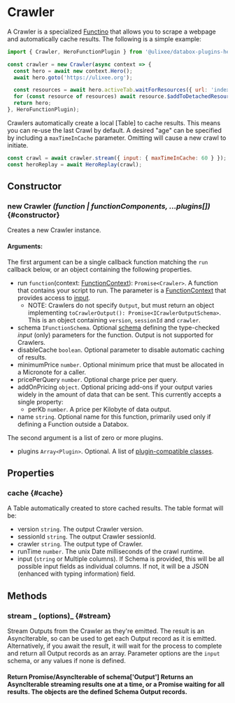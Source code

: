 # Crawler

A Crawler is a specialized [Functino](./Function.md) that allows you to scrape a webpage and automatically cache results. The following is a simple example:

```js
import { Crawler, HeroFunctionPlugin } from '@ulixee/databox-plugins-hero';

const crawler = new Crawler(async context => {
  const hero = await new context.Hero();
  await hero.goto('https://ulixee.org');

  const resources = await hero.activeTab.waitForResources({ url: 'index.json' });
  for (const resource of resources) await resource.$addToDetachedResources('xhr');
  return hero;
}, HeroFunctionPlugin);
```

Crawlers automatically create a local [Table] to cache results. This means you can re-use the last Crawl by default. A desired "age" can be specified by including a `maxTimeInCache` parameter. Omitting will cause a new crawl to initiate.

```js
const crawl = await crawler.stream({ input: { maxTimeInCache: 60 } });
const heroReplay = await HeroReplay(crawl);
```

## Constructor

### new Crawler _(function | functionComponents, ...plugins[])_ {#constructor}

Creates a new Crawler instance.

#### **Arguments**:

The first argument can be a single callback function matching the `run` callback below, or an object containing the following properties.

- run `function`(context: [FunctionContext](./function-context.md)): `Promise<Crawler>`. A function that contains your script to run. The parameter is a [FunctionContext](./function-context.md) that provides access to [input](./input.md).
  - NOTE: Crawlers do not specify `Output`, but must return an object implementing `toCrawlerOutput(): Promise<ICrawlerOutputSchema>`. This is an object containing `version`, `sessionId` and `crawler`.
- schema `IFunctionSchema`. Optional [schema](../advanced/function-schemas.md) defining the type-checked _input_ (only) parameters for the function. Output is not supported for Crawlers.
- disableCache `boolean`. Optional parameter to disable automatic caching of results.
- minimumPrice `number`. Optional minimum price that must be allocated in a Micronote for a caller.
- pricePerQuery `number`. Optional charge price per query.
- addOnPricing `object`. Optional pricing add-ons if your output varies widely in the amount of data that can be sent. This currently accepts a single property:
  - perKb `number`. A price per Kilobyte of data output.
- name `string`. Optional name for this function, primarily used only if defining a Function outside a Databox.

The second argument is a list of zero or more plugins.

- plugins `Array<Plugin>`. Optional. A list of [plugin-compatible classes](../advanced/plugins).

## Properties

### cache {#cache}

A Table automatically created to store cached results. The table format will be:

- version `string`. The output Crawler version.
- sessionId `string`. The output Crawler sessionId.
- crawler `string`. The output type of Crawler.
- runTime `number`. The unix Date milliseconds of the crawl runtime.
- input (`string` or Multiple columns). If Schema is provided, this will be all possible input fields as individual columns. If not, it will be a JSON (enhanced with typing information) field.

## Methods

### stream _ (options)_ {#stream}

Stream Outputs from the Crawler as they're emitted. The result is an AsyncIterable, so can be used to get each Output record as it is emitted. Alternatively, if you await the result, it will wait for the process to complete and return all Output records as an array. Parameter options are the `input` schema, or any values if none is defined.

#### Return Promise/AsyncIterable of schema['Output'] Returns an AsyncIterable streaming results one at a time, or a Promise waiting for all results. The objects are the defined Schema Output records.
